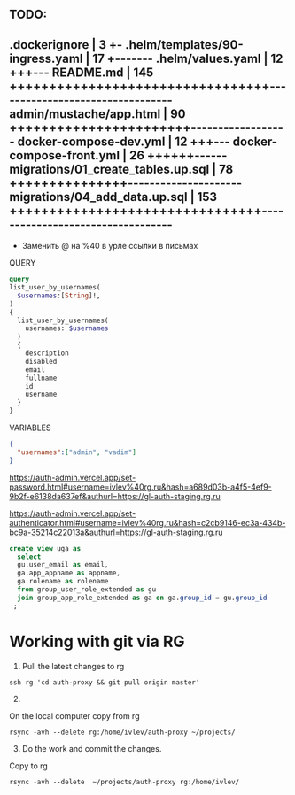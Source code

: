 ## TODO:


 .dockerignore                      |   3 +-
 .helm/templates/90-ingress.yaml    |  17 +-------
 .helm/values.yaml                  |  12 +++---
 README.md                          | 145 +++++++++++++++++++++++++++++++++---------------------------------
 admin/mustache/app.html            |  90 +++++++++++++++++++++++------------------
 docker-compose-dev.yml             |  12 +++---
 docker-compose-front.yml           |  26 ++++++------
 migrations/01_create_tables.up.sql |  78 +++++++++++++++---------------------
 migrations/04_add_data.up.sql      | 153 ++++++++++++++++++++++++++++++++----------------------------------
--


- Заменить @ на %40 в урле ссылки в письмах

QUERY

```graphql
query 
list_user_by_usernames(
  $usernames:[String]!,
)
{
  list_user_by_usernames(
  	usernames: $usernames
  ) 
  {
    description
    disabled
    email
    fullname
    id
    username
  }
}
```

VARIABLES

```json
{
  "usernames":["admin", "vadim"]
}
```






https://auth-admin.vercel.app/set-password.html#username=ivlev%40rg.ru&hash=a689d03b-a4f5-4ef9-9b2f-e6138da637ef&authurl=https://gl-auth-staging.rg.ru



https://auth-admin.vercel.app/set-authenticator.html#username=ivlev%40rg.ru&hash=c2cb9146-ec3a-434b-bc9a-35214c22013a&authurl=https://gl-auth-staging.rg.ru


```sql
create view uga as
  select 
  gu.user_email as email, 
  ga.app_appname as appname, 
  ga.rolename as rolename  
  from group_user_role_extended as gu 
  join group_app_role_extended as ga on ga.group_id = gu.group_id
 ;
```


# Working with git via RG

1. Pull the latest changes to rg

```
ssh rg 'cd auth-proxy && git pull origin master'

```


2. 
On the local computer copy from rg

```
rsync -avh --delete rg:/home/ivlev/auth-proxy ~/projects/
```

3. Do the work and commit the changes.

Copy to rg
```
rsync -avh --delete  ~/projects/auth-proxy rg:/home/ivlev/
```

